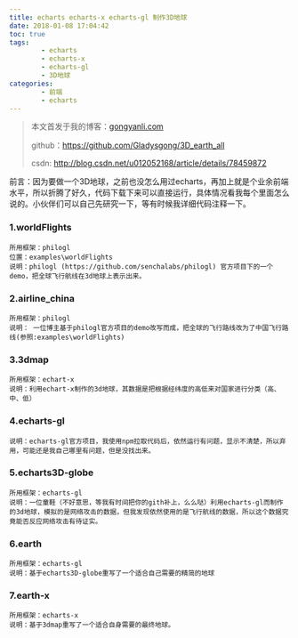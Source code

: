 ```yaml
---
title: echarts echarts-x echarts-gl 制作3D地球
date: 2018-01-08 17:04:42
toc: true
tags: 
        - echarts
        - echarts-x
        - echarts-gl
        - 3D地球
categories:
        - 前端
        - echarts
---
```

>本文首发于我的博客：[gongyanli.com](http://gongyanli.com/echarts-echarts-x-echarts-gl-%E5%88%B6%E4%BD%9C3D%E5%9C%B0%E7%90%83/)  
>
>github：https://github.com/Gladysgong/3D_earth_all
>
>csdn: http://blog.csdn.net/u012052168/article/details/78459872

前言：因为要做一个3D地球，之前也没怎么用过echarts，再加上就是个业余前端水平，所以折腾了好久，代码下载下来可以直接运行，具体情况看我每个里面怎么说的。小伙伴们可以自己先研究一下，等有时候我详细代码注释一下。

### 1.worldFlights
	所用框架：philogl
	位置：examples\worldFlights
	说明：philogl (https://github.com/senchalabs/philogl) 官方项目下的一个demo，把全球飞行航线在3d地球上表示出来。
### 2.airline_china
	所用框架：philogl
	说明： 一位博主基于philogl官方项目的demo改写而成，把全球的飞行路线改为了中国飞行路线(参照:examples\worldFlights)
### 3.3dmap
	所用框架：echart-x
	说明：利用echart-x制作的3d地球，其数据是把根据经纬度的高低来对国家进行分类（高、中、低）
### 4.echarts-gl
	说明：echarts-gl官方项目，我使用npm拉取代码后，依然运行有问题，显示不清楚，所以弃用，可能还是我自己哪里有问题，但是没找出来。
### 5.echarts3D-globe
	所用框架：echarts-gl
	说明：一位童鞋（不好意思，等我有时间把你的gith补上，么么哒）利用echarts-gl而制作的3d地球，模拟的是网络攻击的数据，但我发现依然使用的是飞行航线的数据，所以这个数据究竟能否反应网络攻击有待证实。
### 6.earth
	所用框架：echarts-gl
	说明：基于echarts3D-globe重写了一个适合自己需要的精简的地球
### 7.earth-x
	所用框架：echarts-x
	说明：基于3dmap重写了一个适合自身需要的最终地球。